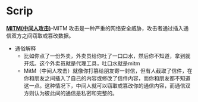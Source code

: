 # Scrip

[**MITM(中间人攻击)**](https://zh.m.wikipedia.org/wiki/%E4%B8%AD%E9%97%B4%E4%BA%BA%E6%94%BB%E5%87%BB)-MITM 攻击是一种严重的网络安全威胁，攻击者通过插入通信双方之间窃取或篡改数据。
- 通俗解释
  - 比如你点了一份外卖，外卖员给你吐了一口口水，然后你不知道，拿到就开炫。这个外卖员就是代理工具，吐口水就是mitm
  - MitM（中间人攻击）就像你打篡给朋友寄一封信，但有人截取了信件，在你和朋友之间插入了自己的内容或修改了信件内容，而你和朋友都不知道这一点。这种情况下，中间人就可以窃取或篡改你的通信内容，而通信双方则认为彼此间的通信是私密和完整的。
